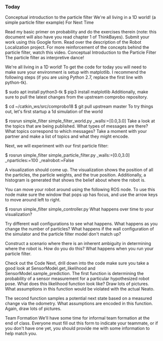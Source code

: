 ### Today

Conceptual introduction to the particle filter
We're all living in a 1D world! (a simple particle filter example)
For Next Time

Read my basic primer on probability and do the exercises therein (note: this document will also have you read chapter 1 of ThinkBayes).  Submit your work using this Google form.
Read over the description of the Robot Localization project.
For more reinforcement of the concepts behind the particle filter, watch this video.
Conceptual Introduction to the Particle Filter
The particle filter as interpretive dance!

We're all living in a 1D world!
To get the code for today you will need to make sure your environment is setup with matplotlib.  I recommend the following steps (if you are using Python 2.7, replace the first line with python-tk).

$ sudo apt install python3-tk
$ pip3 install matplotlib
Additionally, make sure to pull the latest changes from the upstream comprobo repository.

$ cd ~/catkin_ws/src/comprobo18
$ git pull upstream master
To try things out, let's first startup a 1d simulation of the world

$ rosrun simple_filter simple_filter_world.py _walls:=[0.0,3.0]
Take a look at the topics that are being published.  What types of messages are there?  What topics correspond to which messages?  Take a moment with your partner and make a list of topics and what they might encode.

Next, we will experiment with our first particle filter:

$ rosrun  simple_filter simple_particle_filter.py _walls:=[0.0,3.0] _nparticles:=100 _realrobot:=False

A visualization should come up.  The visualization shows the position of all the particles, the particle weights, and the true position.  Additionally, a histogram is generated that shows the belief about where the robot is.

You can move your robot around using the following ROS node.  To use this node make sure the window that pops up has focus, and use the arrow keys to move around left to right.

$ rosrun simple_filter simple_controller.py
What happens over time to your visualization?

Try different wall configurations to see what happens.  What happens as you change the number of particles?  What happens if the wall configuration of the simulator and the particle filter model don't match up? 

Construct a scenario where there is an inherent ambiguity in determining where the robot is.  How do you do this?  What happens when you run your particle filter.

Check out the Code
Next, drill down into the code make sure you take a good look at SensorModel.get_likelihood and SensorModel.sample_prediction.    The first function is determining the probability of a sensor measurement for a particular hypothesized robot pose.  What does this likelihood function look like? Draw lots of pictures.  What assumptions in this function would be violated with the actual Neato.

The second function samples a potential next state based on a measured change via the odometry.  What assumptions are encoded in this function.  Again, draw lots of pictures.

Team Formation
We'll have some time for informal team formation at the end of class.  Everyone must fill out this form to indicate your teammate, or if you don't have one yet, you should provide me with some information to help match you.